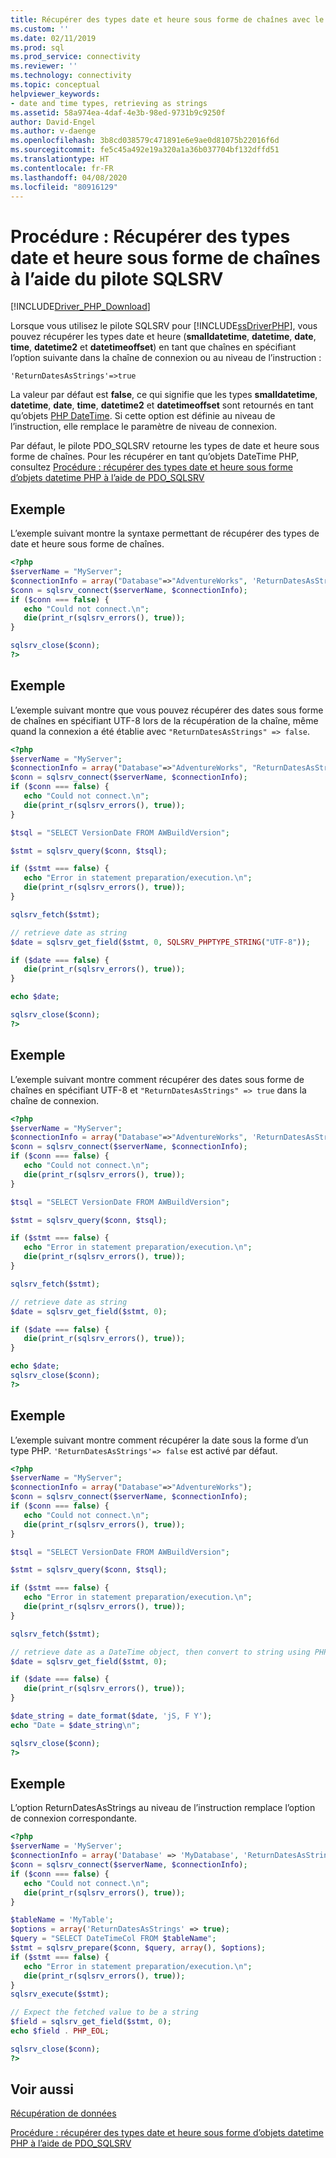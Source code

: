 ```yaml
---
title: Récupérer des types date et heure sous forme de chaînes avec le pilote SQLSRV | Microsoft Docs
ms.custom: ''
ms.date: 02/11/2019
ms.prod: sql
ms.prod_service: connectivity
ms.reviewer: ''
ms.technology: connectivity
ms.topic: conceptual
helpviewer_keywords:
- date and time types, retrieving as strings
ms.assetid: 58a974ea-4daf-4e3b-98ed-9731b9c9250f
author: David-Engel
ms.author: v-daenge
ms.openlocfilehash: 3b8cd038579c471891e6e9ae0d81075b22016f6d
ms.sourcegitcommit: fe5c45a492e19a320a1a36b037704bf132dffd51
ms.translationtype: HT
ms.contentlocale: fr-FR
ms.lasthandoff: 04/08/2020
ms.locfileid: "80916129"
---
```

# <a name="how-to-retrieve-date-and-time-types-as-strings-using-the-sqlsrv-driver"></a>Procédure : Récupérer des types date et heure sous forme de chaînes à l’aide du pilote SQLSRV
[!INCLUDE[Driver_PHP_Download](../../includes/driver_php_download.md)]

Lorsque vous utilisez le pilote SQLSRV pour [!INCLUDE[ssDriverPHP](../../includes/ssdriverphp_md.md)], vous pouvez récupérer les types date et heure (**smalldatetime**, **datetime**, **date**, **time**, **datetime2** et **datetimeoffset**) en tant que chaînes en spécifiant l’option suivante dans la chaîne de connexion ou au niveau de l’instruction :

```
'ReturnDatesAsStrings'=>true
```

La valeur par défaut est **false**, ce qui signifie que les types **smalldatetime**, **datetime**, **date**, **time**, **datetime2** et **datetimeoffset** sont retournés en tant qu’objets [PHP DateTime](http://php.net/manual/en/class.datetime.php). Si cette option est définie au niveau de l’instruction, elle remplace le paramètre de niveau de connexion.

Par défaut, le pilote PDO_SQLSRV retourne les types de date et heure sous forme de chaînes. Pour les récupérer en tant qu’objets DateTime PHP, consultez [Procédure : récupérer des types date et heure sous forme d’objets datetime PHP à l’aide de PDO_SQLSRV](../../connect/php/how-to-retrieve-datetime-objects-using-pdo-sqlsrv-driver.md)

## <a name="example"></a>Exemple
L’exemple suivant montre la syntaxe permettant de récupérer des types de date et heure sous forme de chaînes.

```php
<?php
$serverName = "MyServer";
$connectionInfo = array("Database"=>"AdventureWorks", 'ReturnDatesAsStrings '=> true);
$conn = sqlsrv_connect($serverName, $connectionInfo);
if ($conn === false) {
   echo "Could not connect.\n";
   die(print_r(sqlsrv_errors(), true));
}

sqlsrv_close($conn);
?>
```

## <a name="example"></a>Exemple
L’exemple suivant montre que vous pouvez récupérer des dates sous forme de chaînes en spécifiant UTF-8 lors de la récupération de la chaîne, même quand la connexion a été établie avec `"ReturnDatesAsStrings" => false`.

```php
<?php
$serverName = "MyServer";
$connectionInfo = array("Database"=>"AdventureWorks", "ReturnDatesAsStrings" => false);
$conn = sqlsrv_connect($serverName, $connectionInfo);
if ($conn === false) {
   echo "Could not connect.\n";
   die(print_r(sqlsrv_errors(), true));
}

$tsql = "SELECT VersionDate FROM AWBuildVersion";

$stmt = sqlsrv_query($conn, $tsql);

if ($stmt === false) {
   echo "Error in statement preparation/execution.\n";
   die(print_r(sqlsrv_errors(), true));
}

sqlsrv_fetch($stmt);

// retrieve date as string
$date = sqlsrv_get_field($stmt, 0, SQLSRV_PHPTYPE_STRING("UTF-8"));

if ($date === false) {
   die(print_r(sqlsrv_errors(), true));
}

echo $date;

sqlsrv_close($conn);
?>
```

## <a name="example"></a>Exemple
L’exemple suivant montre comment récupérer des dates sous forme de chaînes en spécifiant UTF-8 et `"ReturnDatesAsStrings" => true` dans la chaîne de connexion.

```php
<?php
$serverName = "MyServer";
$connectionInfo = array("Database"=>"AdventureWorks", 'ReturnDatesAsStrings'=> true, "CharacterSet" => 'utf-8');
$conn = sqlsrv_connect($serverName, $connectionInfo);
if ($conn === false) {
   echo "Could not connect.\n";
   die(print_r(sqlsrv_errors(), true));
}

$tsql = "SELECT VersionDate FROM AWBuildVersion";

$stmt = sqlsrv_query($conn, $tsql);

if ($stmt === false) {
   echo "Error in statement preparation/execution.\n";
   die(print_r(sqlsrv_errors(), true));
}

sqlsrv_fetch($stmt);

// retrieve date as string
$date = sqlsrv_get_field($stmt, 0);

if ($date === false) {
   die(print_r(sqlsrv_errors(), true));
}

echo $date;
sqlsrv_close($conn);
?>
```

## <a name="example"></a>Exemple
L’exemple suivant montre comment récupérer la date sous la forme d’un type PHP. `'ReturnDatesAsStrings'=> false` est activé par défaut.

```php
<?php
$serverName = "MyServer";
$connectionInfo = array("Database"=>"AdventureWorks");
$conn = sqlsrv_connect($serverName, $connectionInfo);
if ($conn === false) {
   echo "Could not connect.\n";
   die(print_r(sqlsrv_errors(), true));
}

$tsql = "SELECT VersionDate FROM AWBuildVersion";

$stmt = sqlsrv_query($conn, $tsql);

if ($stmt === false) {
   echo "Error in statement preparation/execution.\n";
   die(print_r(sqlsrv_errors(), true));
}

sqlsrv_fetch($stmt);

// retrieve date as a DateTime object, then convert to string using PHP's date_format function
$date = sqlsrv_get_field($stmt, 0);

if ($date === false) {
   die(print_r(sqlsrv_errors(), true));
}

$date_string = date_format($date, 'jS, F Y');
echo "Date = $date_string\n";

sqlsrv_close($conn);
?>
```

## <a name="example"></a>Exemple
L’option ReturnDatesAsStrings au niveau de l’instruction remplace l’option de connexion correspondante.

```php
<?php
$serverName = 'MyServer';
$connectionInfo = array('Database' => 'MyDatabase', 'ReturnDatesAsStrings' => false);
$conn = sqlsrv_connect($serverName, $connectionInfo);
if ($conn === false) {
   echo "Could not connect.\n";
   die(print_r(sqlsrv_errors(), true));
}

$tableName = 'MyTable';
$options = array('ReturnDatesAsStrings' => true);
$query = "SELECT DateTimeCol FROM $tableName";
$stmt = sqlsrv_prepare($conn, $query, array(), $options);
if ($stmt === false) {
   echo "Error in statement preparation/execution.\n";
   die(print_r(sqlsrv_errors(), true));
}
sqlsrv_execute($stmt);

// Expect the fetched value to be a string
$field = sqlsrv_get_field($stmt, 0);
echo $field . PHP_EOL;

sqlsrv_close($conn);
?>
```

## <a name="see-also"></a>Voir aussi
[Récupération de données](../../connect/php/retrieving-data.md)

[Procédure : récupérer des types date et heure sous forme d’objets datetime PHP à l’aide de PDO_SQLSRV](../../connect/php/how-to-retrieve-datetime-objects-using-pdo-sqlsrv-driver.md)

